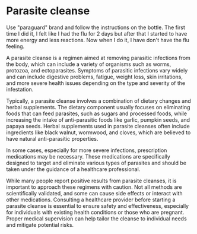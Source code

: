 <!--
source: GPT-4o
tags: parasites cleanses
-->

# Parasite cleanse

Use "paraguard" brand and follow the instructions on the bottle. The first time I did it, I felt like I had the flu for 2 days but after that I started to have more energy and less reactions. Now when I do it, I have don't have the flu feeling.

A parasite cleanse is a regimen aimed at removing parasitic infections from the body, which can include a variety of organisms such as worms, protozoa, and ectoparasites. Symptoms of parasitic infections vary widely and can include digestive problems, fatigue, weight loss, skin irritations, and more severe health issues depending on the type and severity of the infestation.

Typically, a parasite cleanse involves a combination of dietary changes and herbal supplements. The dietary component usually focuses on eliminating foods that can feed parasites, such as sugars and processed foods, while increasing the intake of anti-parasitic foods like garlic, pumpkin seeds, and papaya seeds. Herbal supplements used in parasite cleanses often include ingredients like black walnut, wormwood, and cloves, which are believed to have natural anti-parasitic properties.

In some cases, especially for more severe infections, prescription medications may be necessary. These medications are specifically designed to target and eliminate various types of parasites and should be taken under the guidance of a healthcare professional.

While many people report positive results from parasite cleanses, it is important to approach these regimens with caution. Not all methods are scientifically validated, and some can cause side effects or interact with other medications. Consulting a healthcare provider before starting a parasite cleanse is essential to ensure safety and effectiveness, especially for individuals with existing health conditions or those who are pregnant. Proper medical supervision can help tailor the cleanse to individual needs and mitigate potential risks.
